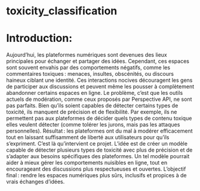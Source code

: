 # toxicity_classification

# Introduction:

Aujourd’hui, les plateformes numériques sont devenues des lieux principales pour échanger et partager des idées. Cependant, ces espaces sont souvent envahis par des comportements négatifs, comme les commentaires toxiques : menaces, insultes, obscénités, ou discours haineux ciblant une identité. Ces interactions nocives découragent les gens de participer aux discussions et peuvent même les pousser à complètement abandonner certains espaces en ligne.
Le problème, c’est que les outils actuels de modération, comme ceux proposés par Perspective API, ne sont pas parfaits. Bien qu’ils soient capables de détecter certains types de toxicité, ils manquent de précision et de flexibilité. Par exemple, ils ne permettent pas aux plateformes de décider quels types de contenu toxique elles veulent détecter (comme tolérer les jurons, mais pas les attaques personnelles). Résultat : les plateformes ont du mal à modérer efficacement tout en laissant suffisamment de liberté aux utilisateurs pour qu’ils s’expriment.
C’est là qu’intervient ce projet. L’idée est de créer un modèle capable de détecter plusieurs types de toxicité avec plus de précision et de s’adapter aux besoins spécifiques des plateformes. Un tel modèle pourrait aider à mieux gérer les comportements nuisibles en ligne, tout en encourageant des discussions plus respectueuses et ouvertes. L’objectif final : rendre les espaces numériques plus sûrs, inclusifs et propices à de vrais échanges d’idées.
